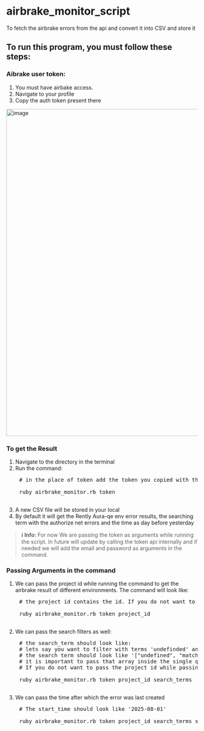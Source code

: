 # airbrake_monitor_script
To fetch the airbrake errors from the api and convert it into CSV and store it

## To run this program, you must follow these steps:
### Aibrake user token:
  1. You must have airbake access.
  2. Navigate to your profile
  3. Copy the auth token present there
<img width="1317" height="859" alt="image" src="https://github.com/user-attachments/assets/8de02e77-ac0b-42f8-890a-6e533e2a3996" />

### To get the Result
  1. Navigate to the directory in the terminal
  2. Run the command: 

  <pre>
    # in the place of token add the token you copied with the quotes like 'dyvqregqer'
    
    ruby airbrake_monitor.rb token
  </pre>

  3. A new CSV file will be stored in your local
  4. By default it will get the Rently Aura-qe env error results, the searching term with the authorize net errors and the time as day before yesterday

> **ℹ️ Info:** For now We are passing the token as arguments while running the script. In future will update by calling the token api internally and if needed we will add the email and password as arguments in the command.

### Passing Arguments in the command
  1. We can pass the project id while running the command to get the airbrake result of different environments. The command will look like:

  <pre>
    # the project id contains the id. If you do not want to pass the project id while passing arguments just put nil

    ruby airbrake_monitor.rb token project_id
  </pre>

  2. We can pass the search filters as well:

  <pre>
    # the search_term should look like:
    # lets say you want to filter with terms 'undefinded' and 'match'
    # the search term should look like '["undefined", "match"]'
    # it is important to pass that array inside the single quotes
    # If you do not want to pass the project id while passing arguments just put ''

    ruby airbrake_monitor.rb token project_id search_terms
  </pre>

  3. We can pass the time after which the error was last created

  <pre>
    # The start_time should look like '2025-08-01'

    ruby airbrake_monitor.rb token project_id search_terms start_time
  </pre>
